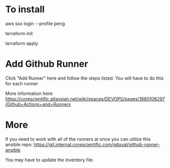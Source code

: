 # To install

aws sso login --profile peng

terraform init

terraform apply


# Add Github Runner

Click "Add Runner" here and follow the steps listed. You will have to do this for each runner

More information here: https://corescientific.atlassian.net/wiki/spaces/DEVOPS/pages/1860108297/Github+Actions+and+Runners


# More

If you need to work with all of the runners at once you can utilize this ansible repo: https://git.internal.corescientific.com/gduval/github-runner-ansible

You may have to update the inventory file.
